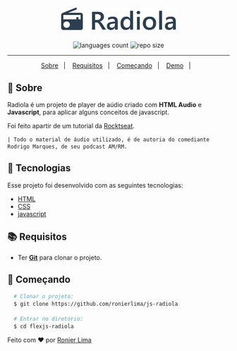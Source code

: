 <h1 align="center">
    <img alt="Radiola" title="Radiola" src=".docs/header.png" width="260px"/>
</h1>

<p align="center">
 <img alt="languages count" src="https://img.shields.io/github/languages/count/ronierlima/js-radiola?color=2c70ff"/>

  <img alt="repo size" src="https://img.shields.io/github/repo-size/ronierlima/js-radiola?color=2c70ff">
</p>

---

<p align="center">
  <a href="#page_with_curl-sobre">Sobre</a>&nbsp;&nbsp;&nbsp;|&nbsp;&nbsp;&nbsp;
  <a href="#books-requisitos">Requisitos</a>&nbsp;&nbsp;&nbsp;|&nbsp;&nbsp;&nbsp;
  <a href="#rocket-começando">Começando</a>&nbsp;&nbsp;&nbsp;|&nbsp;&nbsp;&nbsp;
  <a href="https://ronierlima.github.io/js-radiola/">Demo</a>&nbsp;&nbsp;&nbsp;|&nbsp;&nbsp;&nbsp;
</>

## :page_with_curl: Sobre 

Radiola é um projeto de player de aúdio criado com  **HTML Audio** e **Javascript**, para aplicar alguns conceitos de javascript.

Foi feito apartir de um tutorial da [Rocktseat](https://rocketseat.com.br/).

    | Todo o material de áudio utilizado, é de autoria do comediante Rodrigo Marques, de seu podcast AM/RM. 

## :hammer: Tecnologias
Esse projeto foi desenvolvido com as seguintes tecnologias:

- [HTML](https://www.w3schools.com/css/)
- [CSS](https://www.w3schools.com/html/)
- [javascript](https://www.javascript.com/)

## :books: Requisitos
- Ter [**Git**](https://git-scm.com/) para clonar o projeto.

## :rocket: Começando
``` bash
  # Clonar o projeto:
  $ git clone https://github.com/ronierlima/js-radiola  

  # Entrar no diretório:
  $ cd flexjs-radiola
```

Feito com ❤️ por [Ronier Lima](https://github.com/ronierlima)

